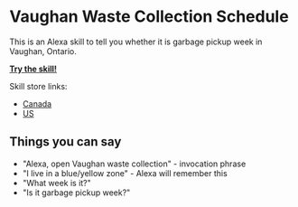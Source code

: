 # Vaughan Waste Collection Schedule

This is an Alexa skill to tell you whether it is garbage pickup week in Vaughan, Ontario.

[**Try the skill!**](https://alexa-skills.amazon.com/apis/custom/skills/amzn1.ask.skill.047c5e23-55a9-472b-bdba-67f340274491/launch)

Skill store links:

- [Canada](https://www.amazon.ca/dp/B08B5VHGM2)
- [US](https://www.amazon.com/dp/B08B5VHGM2)

## Things you can say

- "Alexa, open Vaughan waste collection" - invocation phrase
- "I live in a blue/yellow zone" - Alexa will remember this
- "What week is it?"
- "Is it garbage pickup week?"
